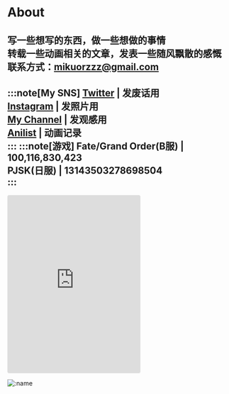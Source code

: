 # About
写一些想写的东西，做一些想做的事情  
转载一些动画相关的文章，发表一些随风飘散的感慨  
联系方式：mikuorzzz@gmail.com  
---
:::note[My SNS]
[Twitter](https://Twitter.com/Mikuorzzz) | 发废话用  
[Instagram](https://www.instagram.com/mikuorzzz/) | 发照片用  
[My Channel](https://t.me/MikuorzPicks) | 发观感用  
[Anilist](https://anilist.co/user/Mikuorz/) | 动画记录  
:::
:::note[游戏]
Fate/Grand Order(B服) | 100,116,830,423  
PJSK(日服) | 13143503278698504  
:::
---
<iframe class="instagram-media instagram-media-rendered" id="instagram-embed-0" src="https://www.instagram.com/p/DGKkG3_PNTl/embed/captioned/" allowtransparency="true" allowfullscreen="true" frameborder="0" height="400" data-instgrm-payload-id="instagram-media-payload-0" scrolling="no" style="background: white; max-width: 298px; width: calc(100% - 2px); border-radius: 3px; border: 1px solid rgb(219, 219, 219); box-shadow: none; display: block; margin: 0px 0px 12px; padding: 0px;"></iframe>

![:name](https://count.getloli.com/@Mikuorz-about?theme=capoo-2)